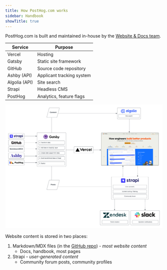 ```yaml
---
title: How PostHog.com works
sidebar: Handbook
showTitle: true
---
```


PostHog.com is built and maintained in-house by the [Website & Docs team](/teams/website-docs).

| Service 	| Purpose 	|
|---	|---	|
| Vercel 	| Hosting 	|
| Gatsby 	| Static site framework 	|
| GitHub 	| Source code repository 	|
| Ashby (API) 	| Applicant tracking system 	|
| Algolia (API) 	| Site search 	|
| Strapi 	| Headless CMS 	|
| PostHog 	| Analytics, feature flags 	|

![Diagram of PostHog.com](../../../images/docs/contribute/website-diagram.png)

Website content is stored in two places:

1. Markdown/MDX files (in the [GitHub repo](https://github.com/posthog/posthog.com/)) - _most website content_
    - Docs, handbook, most pages
1. Strapi - _user-generated content_
    - Community forum posts, community profiles
